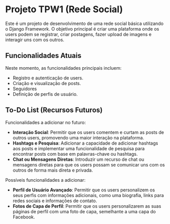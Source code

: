 # Projeto TPW1 (Rede Social)

Este é um projeto de desenvolvimento de uma rede social básica utilizando o Django Framework. O objetivo principal é criar uma plataforma onde os users podem se registrar, criar postagens, fazer upload de imagens e interagir uns com os outros.

## Funcionalidades Atuais

Neste momento, as funcionalidades principais incluem:
- Registro e autenticação de users.
- Criação e visualização de posts.
- Seguidores
- Definição de perfis de usuário.

## To-Do List (Recursos Futuros)

Funcionalidades a adicionar no futuro:
- **Interação Social**: Permitir que os users comentem e curtam as posts de outros users, promovendo uma maior interação na plataforma.
- **Hashtags e Pesquisa**: Adicionar a capacidade de adicionar hashtags aos posts e implementar uma funcionalidade de pesquisa para encontrar posts com base em palavras-chave ou hashtags.
- **Chat ou Mensagens Diretas**: Introduzir um recurso de chat ou mensagens diretas para que os users possam se comunicar uns com os outros de forma mais direta e privada.

Possíveis funcionalidades a adicionar:
- **Perfil de Usuário Avançado**: Permitir que os users personalizem os seus perfis com informações adicionais, como uma biografia, links para redes sociais e informações de contato.
- **Fotos de Capa de Perfil**: Permitir que os users personalizarem as suas páginas de perfil com uma foto de capa, semelhante a uma capa do Facebook.